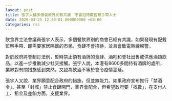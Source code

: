 ```yaml
---
layout: post
title: 張宇人稱多個餐飲界別有共識　不會招待戴監察手帶人士
date: 2020-03-25 12:30:01.000000000 +08:00
categories: rss
---
```


飲食界立法會議員張宇人表示，多個餐飲界別的商會已經有共識，如果發現有配戴監察手帶、即需要家居隔離的市民，食肆不會招待，並且會致電熱線報警。

對於政府將會制訂法例，暫時禁止領有酒牌的食肆、酒吧和會社出售或供應酒類飲品，以進一步推動減少社交接觸。張宇人說，本港有8600多間持有酒牌的處所，業界對有關措施感到突然，又認為飲酒不等於會令疫情蔓延。

張宇人又說，業界願意配合政府的措施，但並無能力。如果政府宣布推行「禁酒令」、甚至「封城」禁止食肆開門，業界會配合，但希望政府要「找數」，在支付人工、租金及差餉方面，支援業界。
